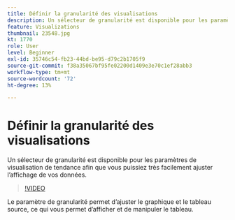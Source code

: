 ```yaml
---
title: Définir la granularité des visualisations
description: Un sélecteur de granularité est disponible pour les paramètres de visualisation de tendance afin que vous puissiez très facilement ajuster l’affichage de vos données.
feature: Visualizations
thumbnail: 23548.jpg
kt: 1770
role: User
level: Beginner
exl-id: 35746c54-fb23-44bd-be95-d79c2b1705f9
source-git-commit: f38a35067bf95fe02200d1409e3e70c1ef28abb3
workflow-type: tm+mt
source-wordcount: '72'
ht-degree: 13%

---
```


# Définir la granularité des visualisations

Un sélecteur de granularité est disponible pour les paramètres de visualisation de tendance afin que vous puissiez très facilement ajuster l’affichage de vos données.

>[!VIDEO](https://video.tv.adobe.com/v/23548/?quality=12&learn=on)

Le paramètre de granularité permet d’ajuster le graphique et le tableau source, ce qui vous permet d’afficher et de manipuler le tableau.
